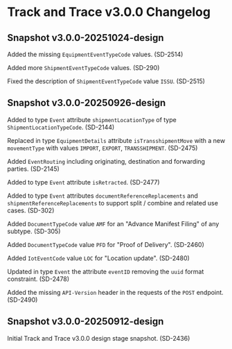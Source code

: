 # Track and Trace v3.0.0 Changelog

## Snapshot v3.0.0-20251024-design

Added the missing `EquipmentEventTypeCode` values. (SD-2514)

Added more `ShipmentEventTypeCode` values. (SD-290)

Fixed the description of `ShipmentEventTypeCode` value `ISSU`. (SD-2515)


## Snapshot v3.0.0-20250926-design

Added to type `Event` attribute `shipmentLocationType` of type `ShipmentLocationTypeCode`. (SD-2144)

Replaced in type `EquipmentDetails` attribute `isTransshipmentMove` with a new `movementType` with values `IMPORT`, `EXPORT`, `TRANSSHIPMENT`. (SD-2475)

Added `EventRouting` including originating, destination and forwarding parties. (SD-2145)

Added to type `Event` attribute `isRetracted`. (SD-2477)

Added to type `Event` attributes `documentReferenceReplacements` and `shipmentReferenceReplacements` to support split / combine and related use cases. (SD-302)

Added `DocumentTypeCode` value `AMF` for an "Advance Manifest Filing" of any subtype. (SD-305)

Added `DocumentTypeCode` value `PFD` for "Proof of Delivery". (SD-2460)

Added `IotEventCode` value `LOC` for "Location update". (SD-2480)

Updated in type `Event` the attribute `eventID` removing the `uuid` format constraint. (SD-2478)

Added the missing `API-Version` header in the requests of the `POST` endpoint. (SD-2490)


## Snapshot v3.0.0-20250912-design

Initial Track and Trace v3.0.0 design stage snapshot. (SD-2436)
